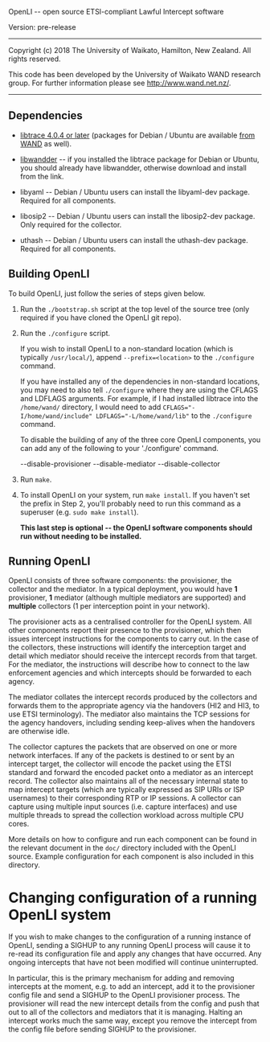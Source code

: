 OpenLI -- open source ETSI-compliant Lawful Intercept software

Version: pre-release

---------------------------------------------------------------------------

Copyright (c) 2018 The University of Waikato, Hamilton, New Zealand.
All rights reserved.

This code has been developed by the University of Waikato WAND research group. For further information please see http://www.wand.net.nz/.

---------------------------------------------------------------------------

## Dependencies

* [libtrace 4.0.4 or later](http://research.wand.net.nz/software/libtrace.php)
  (packages for Debian / Ubuntu are available
  [from WAND](http://packages.wand.net.nz) as well).

* [libwandder](https://github.com/wanduow/libwandder/) -- if you installed
  the libtrace package for Debian or Ubuntu, you should already have
  libwandder, otherwise download and install from the link.

* libyaml -- Debian / Ubuntu users can install the libyaml-dev package.
  Required for all components.

* libosip2 -- Debian / Ubuntu users can install the libosip2-dev package.
  Only required for the collector.

* uthash -- Debian / Ubuntu users can install the uthash-dev package.
  Required for all components.

## Building OpenLI

To build OpenLI, just follow the series of steps given below.

1. Run the `./bootstrap.sh` script at the top level of the source tree (only
   required if you have cloned the OpenLI git repo).

2. Run the `./configure` script.

    If you wish to install OpenLI to a non-standard location (which is typically
    `/usr/local/`), append `--prefix=<location>` to the `./configure` command.

    If you have installed any of the dependencies in non-standard locations,
    you may need to also tell `./configure` where they are using the CFLAGS
    and LDFLAGS arguments. For example, if I had installed libtrace into the
    `/home/wand/` directory, I would need to add
    `CFLAGS="-I/home/wand/include" LDFLAGS="-L/home/wand/lib"` to the
    `./configure` command.

    To disable the building of any of the three core OpenLI components, you
    can add any of the following to your './configure' command.

      --disable-provisioner
      --disable-mediator
      --disable-collector

3. Run `make`.

4. To install OpenLI on your system, run `make install`. If you haven't set
   the prefix in Step 2, you'll probably need to run this command as a
   superuser (e.g. `sudo make install`).

   **This last step is optional -- the OpenLI software components should run without needing to be installed.**


## Running OpenLI

OpenLI consists of three software components: the provisioner, the collector
and the mediator. In a typical deployment, you would have **1** provisioner,
**1** mediator (although multiple mediators are supported) and **multiple**
collectors (1 per interception point in your network).

The provisioner acts as a centralised controller for the OpenLI system. All
other components report their presence to the provisioner, which then issues
intercept instructions for the components to carry out. In the case of the
collectors, these instructions will identify the interception target and
detail which mediator should receive the intercept records from that target.
For the mediator, the instructions will describe how to connect to the law
enforcement agencies and which intercepts should be forwarded to each agency.

The mediator collates the intercept records produced by the collectors and
forwards them to the appropriate agency via the handovers (HI2 and HI3, to
use ETSI terminology). The mediator also maintains the TCP sessions for the
agency handovers, including sending keep-alives when the handovers are
otherwise idle.

The collector captures the packets that are observed on one or more network
interfaces. If any of the packets is destined to or sent by an intercept
target, the collector will encode the packet using the ETSI standard and
forward the encoded packet onto a mediator as an intercept record. The
collector also maintains all of the necessary internal state to map intercept
targets (which are typically expressed as SIP URIs or ISP usernames) to their
corresponding RTP or IP sessions. A collector can capture using multiple
input sources (i.e. capture interfaces) and use multiple threads to spread
the collection workload across multiple CPU cores.

More details on how to configure and run each component can be found in the
relevant document in the `doc/` directory included with the OpenLI source.
Example configuration for each component is also included in this directory.


# Changing configuration of a running OpenLI system

If you wish to make changes to the configuration of a running instance of
OpenLI, sending a SIGHUP to any running OpenLI process will cause it to
re-read its configuration file and apply any changes that have occurred. Any
ongoing intercepts that have not been modified will continue uninterrupted.

In particular, this is the primary mechanism for adding and removing intercepts
at the moment, e.g. to add an intercept, add it to the provisioner config
file and send a SIGHUP to the OpenLI provisioner process. The provisioner
will read the new intercept details from the config and push that out to all
of the collectors and mediators that it is managing. Halting an intercept
works much the same way, except you remove the intercept from the config file
before sending SIGHUP to the provisioner.


